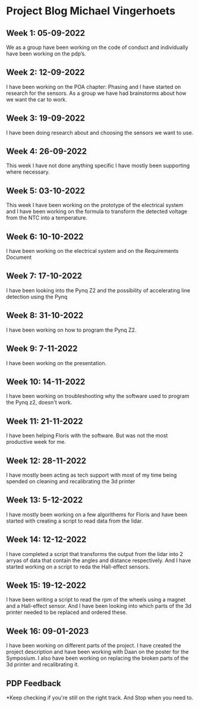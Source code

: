 # Project Blog Michael Vingerhoets
## Week 1: 05-09-2022
We as a group have been working on the code of conduct and individually have been working on the pdp’s.

## Week 2: 12-09-2022
I have been working on the POA chapter: Phasing and I have started on research for the sensors. As a group we have had brainstorms about how we want the car to work.

## Week 3: 19-09-2022
I have been doing research about and choosing the sensors we want to use.

## Week 4: 26-09-2022
This week I have not done anything specific I have mostly been supporting where necessary.

## Week 5: 03-10-2022
This week I have been working on the prototype of the electrical system and I have been working on the formula to transform the detected voltage from the NTC into a temperature.

## Week 6: 10-10-2022
I have been working on the electrical system and on the Requirements Document

## Week 7: 17-10-2022
I have been looking into the Pynq Z2 and the possibility of accelerating line detection using the Pynq

## Week 8: 31-10-2022
I have been working on how to program the Pynq Z2.

## Week 9: 7-11-2022
I have been working on the presentation.

## Week 10: 14-11-2022
I have been working on troubleshooting why the software used to program the Pynq z2, doesn't work.

## Week 11: 21-11-2022
I have been helping Floris with the software. But was not the most productive week for me.

## Week 12: 28-11-2022
I have mostly been acting as tech support with most of my time being spended on cleaning and recalibrating the 3d printer

## Week 13: 5-12-2022
I have mostly been working on a few algorithems for Floris and have been started with creating a script to read data from the lidar.

## Week 14: 12-12-2022
I have completed a script that transforms the output from the lidar into 2 arryas of data that contain the angles and distance respectively. And I have started working on a script to reda the Hall-effect sensors.

## Week 15: 19-12-2022
I have been writing a script to read the rpm of the wheels using a magnet and a Hall-effect sensor. And I have been looking into which parts of the 3d printer needed to be replaced and ordered these.

## Week 16: 09-01-2023
I have been working on different parts of the project. I have created the project description and have been working with Daan on the poster for the Symposium. I also have been working on replacing the broken parts of the 3d printer and recalibrating it.

## PDP Feedback
  *Keep checking if you're still on the right track. And Stop when you need to.
